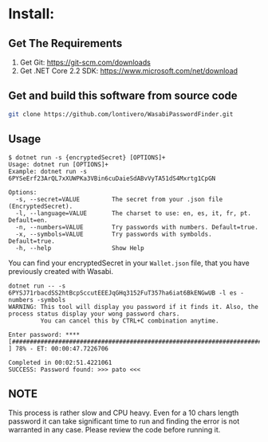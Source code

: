 # Install:

## Get The Requirements

1. Get Git: https://git-scm.com/downloads
2. Get .NET Core 2.2 SDK: https://www.microsoft.com/net/download
  
## Get and build this software from source code

```sh
git clone https://github.com/lontivero/WasabiPasswordFinder.git
```

## Usage

```
$ dotnet run -s {encryptedSecret} [OPTIONS]+ 
Usage: dotnet run [OPTIONS]+
Example: dotnet run -s 6PYSeErf23ArQL7xXUWPKa3VBin6cuDaieSdABvVyTA51dS4Mxrtg1CpGN

Options:
  -s, --secret=VALUE         The secret from your .json file (EncryptedSecret).
  -l, --language=VALUE       The charset to use: en, es, it, fr, pt. Default=en.
  -n, --numbers=VALUE        Try passwords with numbers. Default=true.
  -x, --symbols=VALUE        Try passwords with symbolds. Default=true.
  -h, --help                 Show Help
``` 

You can find your encryptedSecret in your `Wallet.json` file, that you have previously created with Wasabi.


```
dotnet run -- -s 6PYSJ71rbacdSS2htBcpSccutEEEJqGHq3152FuT357ha6iat6BkENGwUB -l es -numbers -symbols
WARNING: This tool will display you password if it finds it. Also, the process status display your wong password chars.
         You can cancel this by CTRL+C combination anytime.

Enter password: ****
[##############################################################################                      ] 78% - ET: 00:00:47.7226706

Completed in 00:02:51.4221061
SUCCESS: Password found: >>> pato <<<
```

## NOTE

This process is rather slow and CPU heavy. Even for a 10 chars length password it can take significant time to run and
finding the error is not warranted in any case. Please review the code before running it.